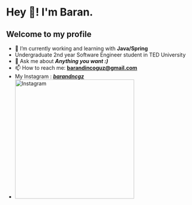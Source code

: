 # Hey 👋! I'm Baran.
## **Welcome to my profile**

- 👾 I’m currently working and learning with **Java/Spring**
- Undergraduate 2nd year Software Engineer student in TED University
- 💬 Ask me about  **_Anything you want :)_**
- 📫 How to reach me: **barandincoguz@gmail.com**
- My Instagram : [***barandncgz***](https://www.instagram.com/barandncgz)
- <img src="[](https://github.com/barandincoguz/barandincoguz/assets/113445399/c0770f2b-e8fb-44c3-8da2-1615b18e9510)https://github.com/barandincoguz/barandincoguz/assets/113445399/c0770f2b-e8fb-44c3-8da2-1615b18e9510" alt="Instagram" width="320">




